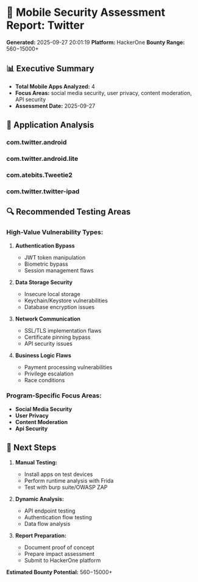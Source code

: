 # 📱 Mobile Security Assessment Report: Twitter

**Generated:** 2025-09-27 20:01:19
**Platform:** HackerOne
**Bounty Range:** $560-$15000+

## 📊 Executive Summary

- **Total Mobile Apps Analyzed:** 4
- **Focus Areas:** social media security, user privacy, content moderation, API security
- **Assessment Date:** 2025-09-27

## 🎯 Application Analysis

### com.twitter.android

### com.twitter.android.lite

### com.atebits.Tweetie2

### com.twitter.twitter-ipad

## 🔍 Recommended Testing Areas

### High-Value Vulnerability Types:
1. **Authentication Bypass**
   - JWT token manipulation
   - Biometric bypass
   - Session management flaws

2. **Data Storage Security**
   - Insecure local storage
   - Keychain/Keystore vulnerabilities
   - Database encryption issues

3. **Network Communication**
   - SSL/TLS implementation flaws
   - Certificate pinning bypass
   - API security issues

4. **Business Logic Flaws**
   - Payment processing vulnerabilities
   - Privilege escalation
   - Race conditions

### Program-Specific Focus Areas:
- **Social Media Security**
- **User Privacy**
- **Content Moderation**
- **Api Security**

## 🚀 Next Steps

1. **Manual Testing:**
   - Install apps on test devices
   - Perform runtime analysis with Frida
   - Test with burp suite/OWASP ZAP

2. **Dynamic Analysis:**
   - API endpoint testing
   - Authentication flow testing
   - Data flow analysis

3. **Report Preparation:**
   - Document proof of concept
   - Prepare impact assessment
   - Submit to HackerOne platform

**Estimated Bounty Potential:** $560-$15000+
